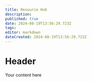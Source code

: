 ```yaml
---
title: Resource Hub
description: 
published: true
date: 2024-08-19T13:56:29.723Z
tags: 
editor: markdown
dateCreated: 2024-08-19T13:56:29.723Z
---
```


# Header
Your content here